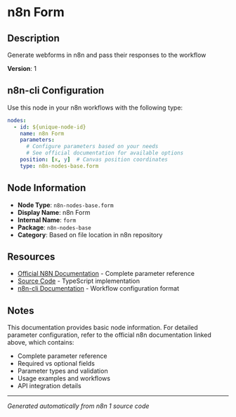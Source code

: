 # n8n Form

## Description

Generate webforms in n8n and pass their responses to the workflow

**Version**: 1

## n8n-cli Configuration

Use this node in your n8n workflows with the following type:

```yaml
nodes:
  - id: ${unique-node-id}
    name: n8n Form
    parameters:
      # Configure parameters based on your needs
      # See official documentation for available options
    position: [x, y]  # Canvas position coordinates
    type: n8n-nodes-base.form
```

## Node Information

- **Node Type**: `n8n-nodes-base.form`
- **Display Name**: n8n Form
- **Internal Name**: `form`
- **Package**: `n8n-nodes-base`
- **Category**: Based on file location in n8n repository

## Resources

- [Official N8N Documentation](https://docs.n8n.io/integrations/builtin/app-nodes/n8n-nodes-base.form/) - Complete parameter reference
- [Source Code](https://github.com/n8n-io/n8n/blob/master/packages/nodes-base/nodes/Form/Form.node.ts) - TypeScript implementation
- [n8n-cli Documentation](https://github.com/edenreich/n8n-cli) - Workflow configuration format

## Notes

This documentation provides basic node information. For detailed parameter configuration, 
refer to the official n8n documentation linked above, which contains:

- Complete parameter reference
- Required vs optional fields
- Parameter types and validation
- Usage examples and workflows
- API integration details

---
*Generated automatically from n8n 1 source code*
